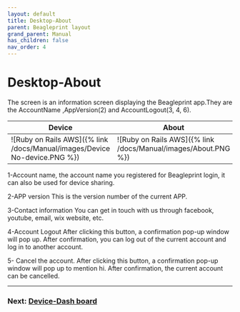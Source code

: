 ```yaml
---
layout: default
title: Desktop-About
parent: Beagleprint layout
grand_parent: Manual
has_children: false
nav_order: 4
---
```


# Desktop-About

The screen is an information screen displaying the Beagleprint app.They are the AccountName ,AppVersion(2) and AccountLogout(3, 4, 6).

|Device|About|
|-|-|
|![Ruby on Rails AWS]({% link /docs/Manual/images/Device No-device.PNG %})|![Ruby on Rails AWS]({% link /docs/Manual/images/About.PNG %})|



1-Account name, the account name you registered for Beagleprint login, it can also be used for device sharing.

2-APP version This is the version number of the current APP.

3-Contact information You can get in touch with us through facebook, youtube, email, wix website, etc.

4-Account Logout After clicking this button, a confirmation pop-up window will pop up. After confirmation, you can log out of the current account and log in to another account.

5- Cancel the account. After clicking this button, a confirmation pop-up window will pop up to mention hi. After confirmation, the current account can be cancelled.

---

### Next: [Device-Dash board](/just-the-docs/docs/Manual/Beagleprint%20Device%20Dash%20board)
